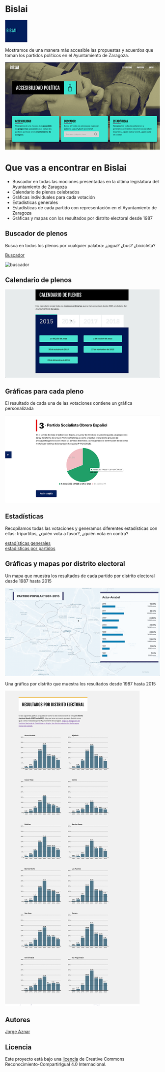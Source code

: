 # Bislai

![logotipo](img/BISLAI.png)

Mostramos de una manera más accesible las propuestas y acuerdos que toman los partidos políticos en el Ayuntamiento de Zaragoza.

![portada](img/portada.png)

# Que vas a encontrar en Bislai

- Buscador en todas las mociones presentadas en la última legislatura del Ayuntamiento de Zaragoza
- Calendario de plenos celebrados
- Gráficas individuales para cada votación
- Estadísticas generales
- Estadísticas de cada partido con representación en el Ayuntamiento de Zaragoza
- Gráficas y mapas con los resultados por distrito electoral desde 1987

## Buscador de plenos

Busca en todos los plenos por cualquier palabra: ¿agua? ¿bus? ¿bicicleta?

[Buscador](http://bislai.co/buscador)

![buscador](img/buscador.gif)

## Calendario de plenos

![plenos](img/plenos.gif)

## Gráficas para cada pleno

El resultado de cada una de las votaciones contiene un gráfica personalizada

![plenos](img/grafica-mocion.png)

## Estadísticas

Recopilamos todas las votaciones y generamos diferentes estadísticas con ellas: tripartitos, ¿quién vota a favor?, ¿quién vota en contra?

[estadísticas generales](http://bislai.co/estadisticas)    
[estadísticas por partidos](http://bislai.co/partidos)

## Gráficas y mapas por distrito electoral

Un mapa que muestra los resultados de cada partido por distrito electoral desde 1987 hasta 2015

![mapas](img/mapas.gif)

Una gráfica por distrito que muestra los resultados desde 1987 hasta 2015

![graficas](img/graficas.png)

## Autores

[Jorge Aznar](https://github.com/jorgeatgu)

## Licencia

Este proyecto está bajo una [licencia](LICENSE.md) de Creative Commons Reconocimiento-CompartirIgual 4.0 Internacional.


